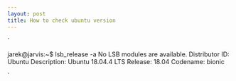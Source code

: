 ```yaml
---
layout: post
title: How to check ubuntu version
---
```


`

jarek@jarvis:~$ lsb_release -a
No LSB modules are available.
Distributor ID: Ubuntu
Description:    Ubuntu 18.04.4 LTS
Release:        18.04
Codename:       bionic

`
